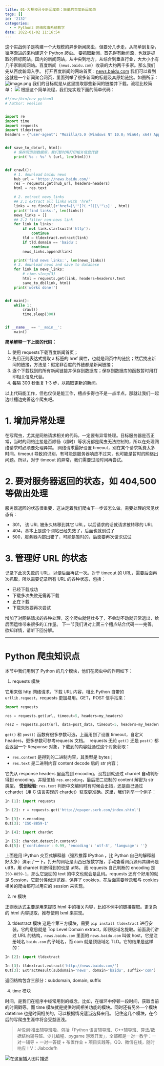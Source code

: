 ```yaml
---
title: 01-大规模异步新闻爬虫：简单的百度新闻爬虫
tags: []
id: '2132'
categories:
  - - Python3 网络爬虫系统教学
date: 2022-01-02 11:16:54
---
```


这个实战例子是构建一个大规模的异步新闻爬虫，但要分几步走，从简单到复杂，循序渐进的来构建这个 Python 爬虫。 要抓取新闻，首先得有新闻源，也就是抓取的目标网站。国内的新闻网站，从中央到地方，从综合到垂直行业，大大小小有几千家新闻网站。百度新闻（`news.baidu.com`）收录的大约两千多家。那么我们先从百度新闻入手。 打开百度新闻的网站首页：[news.baidu.com](http://news.baidu.com/) 我们可以看到这就是一个新闻聚合网页，里面列举了很多新闻的标题及其原始链接。如图所示： ![image.png](https://img-blog.csdnimg.cn/img_convert/9a6bb5eb2a597fdb0e4e0106e5b38837.png) 我们的目标就是从这里提取那些新闻的链接并下载。流程比较简单： ![](https://img-blog.csdnimg.cn/img_convert/af087b16ae227dab8802ce641a76168f.png) 根据这个简单流程，我们先实现下面的简单代码：

```python
#!/usr/bin/env python3
# Author: veelion


import re
import time
import requests
import tldextract
headers = {"user-agent": "Mozilla/5.0 (Windows NT 10.0; Win64; x64) AppleWebKit/537.36 (KHTML, like Gecko) Chrome/96.0.4664.110 Safari/537.36",}


def save_to_db(url, html):
    # 保存网页到数据库，我们暂时用打印相关信息代替
    print('%s : %s' % (url, len(html)))


def crawl():
    # 1. download baidu news
    hub_url = 'https://news.baidu.com/'
    res = requests.get(hub_url, headers=headers)
    html = res.text

    # 2. extract news links
    ## 2.1 extract all links with 'href'
    links = re.findall(r'href=[\'"]?(.*?)[\'"\s]' , html)
    print('find links:', len(links))
    news_links = []
    ## 2.2 filter non-news link
    for link in links:
        if not link.startswith('http'):
            continue
        tld = tldextract.extract(link)
        if tld.domain == 'baidu':
            continue
        news_links.append(link)

    print('find news links:', len(news_links))
    # 3. download news and save to database
    for link in news_links:
        # time.sleep(3)
        html = requests.get(link, headers=headers).text
        save_to_db(link, html)
    print('works done!')


def main():
    while 1:
        crawl()
        time.sleep(300)


if __name__ == '__main__':
    main()
```

**简单解释一下上面的代码：**

1.  使用 requests下载百度新闻首页；
2.  先用正则表达式提取 a 标签的 href 属性，也就是网页中的链接；然后找出新闻的链接，方法是：假定非百度的外链都是新闻链接；
3.  逐个下载找到的所有新闻链接并保存到数据库；保存到数据库的函数暂时用打印相关信息代替。
4.  每隔 300 秒重复 1-3 步，以抓取更新的新闻。

以上代码能工作，但也仅仅是能工作，槽点多得也不是一点半点，那就让我们一起边吐槽边完善这个爬虫吧。

# 1\. 增加异常处理

在写爬虫，尤其是网络请求相关的代码，一定要有异常处理。目标服务器是否正常，当时的网络连接是否顺畅（超时）等状况都是爬虫无法控制的，所以在处理网络请求时必须要处理异常。 网络请求最好设置 timeout，别在某个请求耗费太多时间。timeout 导致的识别，有可能是服务器响应不过来，也可能是暂时的网络出问题。所以，对于 timeout 的异常，我们需要过段时间再尝试。

# 2\. 要对服务器返回的状态，如 404,500 等做出处理

服务器返回的状态很重要，这决定着我们爬虫下一步该怎么做。需要处理的常见状态有：

*   301， 该 URL 被永久转移到其它 URL，以后请求的话就请求被转移的 URL
*   404，基本上是这个网站已经失效了，后面也就别试了
*   500，服务器内部出错了，可能是暂时的，后面要再次请求试试

# 3\. 管理好 URL 的状态

记录下此次失败的 URL，以便后面再试一次。对于 timeout 的 URL，需要后面再次抓取，所以需要记录所有 URL 的各种状态，包括：

*   已经下载成功
*   下载多次失败无需再下载
*   正在下载
*   下载失败要再次尝试

增加了对网络请求的各种处理，这个爬虫就健壮多了，不会动不动就异常退出，给后面运维带来很多的工作量。 下一节我们讲对上面三个槽点结合代码一一完善。欲知详情，请听下回分解。

* * *

# Python 爬虫知识点

本节中我们用到了 Python 的几个模块，他们在爬虫中的作用如下：

1.  requests 模块

它用来做 http 网络请求，下载 URL 内容，相比 Python 自带的 `urllib.request`，requests 更加易用。GET，POST 信手拈来：

```python
import requests

res = requests.get(url, timeout=5, headers=my_headers)

res2 = requests.post(url, data=post_data, timeout=5, headers=my_headers)
```

`get()` 和 `post()` 函数有很多参数可选，上面用到了设置 timeout，自定义 headers，更多参数可参考requests 文档。 ​ requests 无论 `get()` 还是 `post()` 都会返回一个 Response 对象，下载到的内容就通过这个对象获取：

*   `res.content` 是得到的二进制内容，其类型是 bytes；
*   `res.text` 是二进制内容 content decode 后的 str 内容；

它先从 response headers 里面找到 encoding，没找到就通过 chardet 自动判断得到 encoding，并赋值给 `res.encoding`，最后把二进制的 content 解密为 str 类型。 ​ **悦创经验:** `res.text` 判断中文编码时有时候会出错，还是自己通过 cchardet（用 C 语言实现的 chardet）获取更准确。这里，我们列举一个例子：

```python
In [1]: import requests

In [2]: r = requests.get('http://epaper.sxrb.com/index.shtml')

In [3]: r.encoding
Out[3]: 'ISO-8859-1'

In [4]: import chardet

In [5]: chardet.detect(r.content)
Out[5]: {'confidence': 0.99, 'encoding': 'utf-8', 'language': ''}
```

上面是用 IPython 交互式解释器（强烈推荐 IPython ，比 Python 自己的解释器好太多）演示了一下。打开的网址是山西日报数字报，手动查看网页源码其编码是 utf8，用 chardet 判断得到的也是 utf8。 而 requests 自己判断的 encoding 是 `ISO-8859-1`，那么它返回的 text 的中文也就会是乱码。requests 还有个好用的就是 Session，它部分类似浏览器，保存了 cookies，在后面需要登录和与 cookies 相关的爬虫都可以用它的 session 来实现。

2.  re 模块

正则表达式主要是用来提取 html 中的相关内容，比如本例中的链接提取。更复杂的 html 内容提取，推荐使用 lxml 来实现。

3.  tldextract 模块 这是个第三方模块，需要 `pip install tldextract` 进行安装。它的意思就是 Top Level Domain extract，即顶级域名提取。前面我们讲过 URL 的结构，`news.baidu.com` 里面的 `news.baidu.com` 叫做 host，它是注册域名 `baidu.com` 的子域名，而 com 就是顶级域名 TLD。它的结果是这样的：

```python
In [2]: import tldextract

In [3]: tldextract.extract('http://news.baidu.com/')
Out[3]: ExtractResult(subdomain='news', domain='baidu', suffix='com')
```

返回结构包含三部分：subdomain, domain, suffix

4.  time 模块

时间，是我们在程序中经常用到的概念，比如，在循环中停顿一段时间，获取当前的时间戳等。而 time 模块就是提供时间相关功能的模块。同时还有另外一个模块 datetime 也是时间相关的，可以根据情况适当选择来用。 记住这几个模块，在今后的写爬虫生涯中将会受益匪浅。

> AI悦创·推出辅导班啦，包括「Python 语言辅导班、C++辅导班、算法/数据结构辅导班、少儿编程、pygame 游戏开发」，全部都是一对一教学：一对一辅导 + 一对一答疑 + 布置作业 + 项目实践等。QQ、微信在线，随时响应！V：Jiabcdefh

![在这里插入图片描述](https://img-blog.csdnimg.cn/9e7091c354ee4e9e9b869853619a9eab.png)